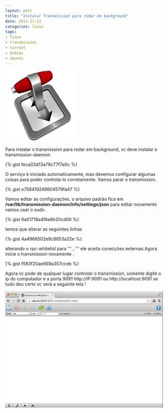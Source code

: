 ```yaml
---
layout: post
title: "Instalar Transmission para rodar em background"
date: 2011-11-23
categories: linux
tags:
- linux
- transmission
- torrent
- debian
- ubuntu
---
```

![transmission](/assets/images/post/2011-11-23-instalar-transmission-para-rodar-em-background/transmission_logo.jpeg)

Para instalar o transmission para rodar em background, vc deve instalar o transmission-daemon

{% gist feca03d13a79c77f7e0c %}

O serviço é iniciado automaticamente, mas devemos configurar algumas coisas para poder controla-lo corretamente. Vamos parar o transmission.

{% gist e758419249604579fa47 %}

Vamos editar as configurações, o arquivo padrão fica em **/var/lib/transmission-daemon/info/settings/json** para editar novamente vamos usar o sudo .

{% gist 6a01718a4f4e8b20cd00 %}

temos que alterar as seguintes linhas

{% gist 4a4966502e9c8853a32e %}

alterando o rpc-whitelist para '''*.*.*.*''' ele aceita conecções externas.Agora inicie o transmission novamente .

{% gist f583f20ae669a357cceb %}

Agora vc pode de qualquer lugar controlar o transmission, somente digite o ip do computador e a porta 9091  http://IP:9091 ou http://localhost:9091 se tudo deu certo vc verá a seguinte tela !

![transmission_screen](/assets/images/post/2011-11-23-instalar-transmission-para-rodar-em-background/transmission_screeny.png)
